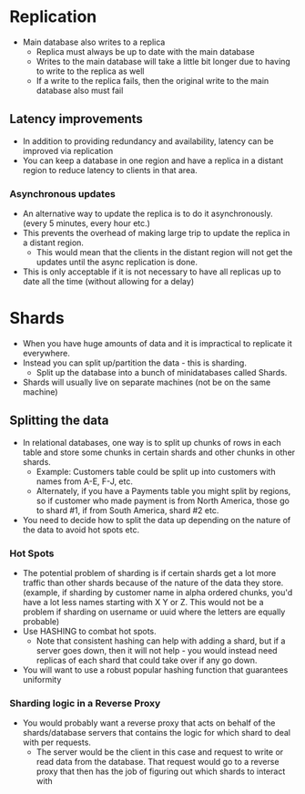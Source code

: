 # Replication

- Main database also writes to a replica
  - Replica must always be up to date with the main database
  - Writes to the main database will take a little bit longer due to having to write to the replica as well
  - If a write to the replica fails, then the original write to the main database also must fail

## Latency improvements

- In addition to providing redundancy and availability, latency can be improved via replication
- You can keep a database in one region and have a replica in a distant region to reduce latency to clients in that area.

### Asynchronous updates

- An alternative way to update the replica is to do it asynchronously. (every 5 minutes, every hour etc.)
- This prevents the overhead of making large trip to update the replica in a distant region.
  - This would mean that the clients in the distant region will not get the updates until the async replication is done.
- This is only acceptable if it is not necessary to have all replicas up to date all the time (without allowing for a delay)

# Shards

- When you have huge amounts of data and it is impractical to replicate it everywhere.
- Instead you can split up/partition the data - this is sharding.
  - Split up the database into a bunch of minidatabases called Shards.
- Shards will usually live on separate machines (not be on the same machine)

## Splitting the data

- In relational databases, one way is to split up chunks of rows in each table and store some chunks in certain shards and other chunks in other shards.
  - Example: Customers table could be split up into customers with names from A-E, F-J, etc.
  - Alternately, if you have a Payments table you might split by regions, so if customer who made payment is from North America, those go to shard #1, if from South America, shard #2 etc.
- You need to decide how to split the data up depending on the nature of the data to avoid hot spots etc.

### Hot Spots

- The potential problem of sharding is if certain shards get a lot more traffic than other shards because of the nature of the data they store. (example, if sharding by customer name in alpha ordered chunks, you'd have a lot less names starting with X Y or Z. This would not be a problem if sharding on username or uuid where the letters are equally probable)
- Use HASHING to combat hot spots.
  - Note that consistent hashing can help with adding a shard, but if a server goes down, then it will not help - you would instead need replicas of each shard that could take over if any go down.
- You will want to use a robust popular hashing function that guarantees uniformity

### Sharding logic in a Reverse Proxy

- You would probably want a reverse proxy that acts on behalf of the shards/database servers that contains the logic for which shard to deal with per requests.
  - The server would be the client in this case and request to write or read data from the database. That request would go to a reverse proxy that then has the job of figuring out which shards to interact with
